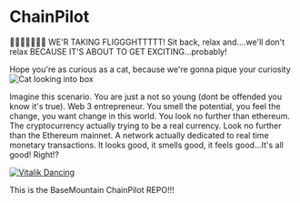 # ChainPilot
🛬🛬🛬🛬🛬🛬🛬 WE'R TAKING FLIGGGHTTTTT!
Sit back, relax and....we'll don't relax BECAUSE IT'S ABOUT TO GET EXCITING...probably!

Hope you're as curious as a cat, because we're gonna pique your curiosity
![Cat looking into box](https://cdn.memes.com/up/53617991597851187/i/1705886030676.jpg)

Imagine this scenario. You are just a not so young (dont be offended you know it's true).
Web 3 entrepreneur. You smell the potential, you feel the change, you want change in this world.
You look no further than ethereum. The cryptocurrency actually trying to be a real currency.
Look no further than the Ethereum mainnet. A network actually dedicated to real time monetary transactions.
It looks good, it smells good, it feels good...It's all good! Right!?

[![Vitalik Dancing](https://encrypted-tbn0.gstatic.com/images?q=tbn:ANd9GcR2BDQY_xHxSZsDLjDR5B4y0VxmpSR4Mn7TOg&s)](https://www.tiktok.com/@wavroot/video/7372743896364764422?is_from_webapp=1&sender_device=pc)

This is the BaseMountain ChainPilot REPO!!!

